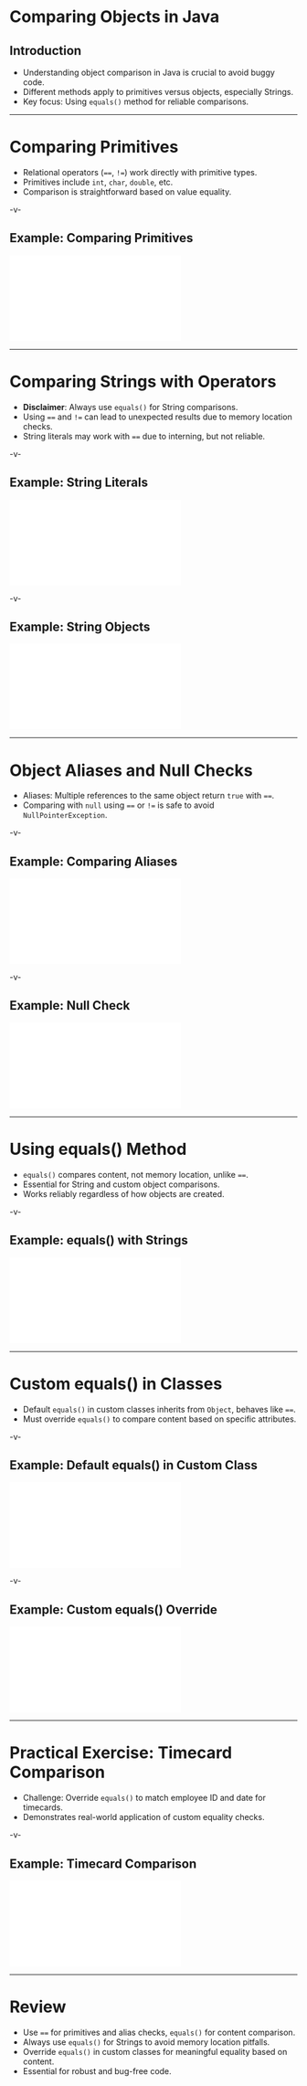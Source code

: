 # Comparing Objects in Java

## Introduction

-   Understanding object comparison in Java is crucial to avoid buggy code.
-   Different methods apply to primitives versus objects, especially Strings.
-   Key focus: Using `equals()` method for reliable comparisons.

---

# Comparing Primitives

-   Relational operators (`==`, `!=`) work directly with primitive types.
-   Primitives include `int`, `char`, `double`, etc.
-   Comparison is straightforward based on value equality.

-v-

## Example: Comparing Primitives

![](../src/examples/ComparePrimitives.java)

---

# Comparing Strings with Operators

-   **Disclaimer**: Always use `equals()` for String comparisons.
-   Using `==` and `!=` can lead to unexpected results due to memory location checks.
-   String literals may work with `==` due to interning, but not reliable.

-v-

## Example: String Literals

![](../src/examples/ComparingStringLiterals.java)

-v-

## Example: String Objects

![](../src/examples/CompareStringObjects.java)

---

# Object Aliases and Null Checks

-   Aliases: Multiple references to the same object return `true` with `==`.
-   Comparing with `null` using `==` or `!=` is safe to avoid `NullPointerException`.

-v-

## Example: Comparing Aliases

![](../src/examples/ComparingAliases.java)

-v-

## Example: Null Check

![](../src/examples/NullCheckExample.java)

---

# Using equals() Method

-   `equals()` compares content, not memory location, unlike `==`.
-   Essential for String and custom object comparisons.
-   Works reliably regardless of how objects are created.

-v-

## Example: equals() with Strings

![](../src/examples/EqualsMethodComparison.java)

---

# Custom equals() in Classes

-   Default `equals()` in custom classes inherits from `Object`, behaves like `==`.
-   Must override `equals()` to compare content based on specific attributes.

-v-

## Example: Default equals() in Custom Class

![](../src/examples/PersonDefaultEquals.java)

-v-

## Example: Custom equals() Override

![](../src/examples/PersonCustomEquals.java)

---

# Practical Exercise: Timecard Comparison

-   Challenge: Override `equals()` to match employee ID and date for timecards.
-   Demonstrates real-world application of custom equality checks.

-v-

## Example: Timecard Comparison

![](../src/examples/TimecardComparison.java)

---

# Review

-   Use `==` for primitives and alias checks, `equals()` for content comparison.
-   Always use `equals()` for Strings to avoid memory location pitfalls.
-   Override `equals()` in custom classes for meaningful equality based on content.
-   Essential for robust and bug-free code.
